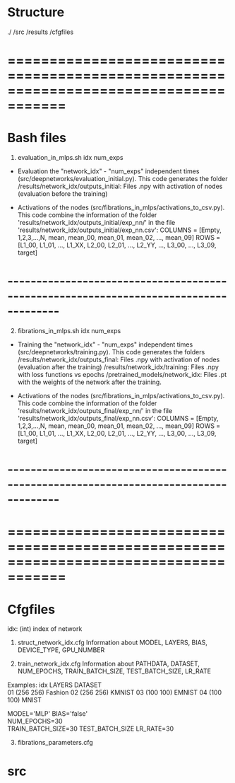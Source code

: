 # Structure

./
	/src
	/results
	/cfgfiles

# =====================================================================================

# Bash files
1) evaluation_in_mlps.sh idx num_exps

* Evaluation the "network_idx" - "num_exps" independent times (src/deepnetworks/evaluation_initial.py). This code generates the folder
	/results/network_idx/outputs_initial: 	Files .npy with activation of nodes (evaluation before the training) 

* Activations of the nodes (src/fibrations_in_mlps/activations_to_csv.py). 
This code combine the information of the folder 'results/network_idx/outputs_initial/exp_nn/' in the file 'results/network_idx/outputs_initial/exp_nn.csv':
	COLUMNS = [Empty, 1,2,3,...,N, mean, mean_00, mean_01, mean_02, ..., mean_09]
	ROWS = [L1_00, L1_01, ..., L1_XX, L2_00, L2_01, ..., L2_YY, ..., L3_00, ..., L3_09, target]

# -------------------------------------------------------------------------------------

2) fibrations_in_mlps.sh idx num_exps

* Training the "network_idx" - "num_exps" independent times (src/deepnetworks/training.py). This code generates the folders
	/results/network_idx/outputs_final: 	Files .npy with activation of nodes (evaluation after the training) 
	/results/network_idx/training: 	Files .npy with loss functions vs epochs
	/pretrained_models/network_idx: Files .pt with the weights of the network after the training.

* Activations of the nodes (src/fibrations_in_mlps/activations_to_csv.py). 
This code combine the information of the folder 'results/network_idx/outputs_final/exp_nn/' in the file 'results/network_idx/outputs_final/exp_nn.csv':
	COLUMNS = [Empty, 1,2,3,...,N, mean, mean_00, mean_01, mean_02, ..., mean_09]
	ROWS = [L1_00, L1_01, ..., L1_XX, L2_00, L2_01, ..., L2_YY, ..., L3_00, ..., L3_09, target]

# -------------------------------------------------------------------------------------


# =====================================================================================
# Cfgfiles
idx: (int) index of network

1) struct_network_idx.cfg
	Information about MODEL, LAYERS, BIAS, DEVICE_TYPE, GPU_NUMBER

2) train_network_idx.cfg
	Information about PATHDATA, DATASET, NUM_EPOCHS, TRAIN_BATCH_SIZE, TEST_BATCH_SIZE, LR_RATE

Examples:
idx 	LAYERS		DATASET		
01		(256 256)	Fashion
02		(256 256)	KMNIST
03		(100 100)	EMNIST
04		(100 100)	MNIST

MODEL='MLP'	
BIAS='false'	
NUM_EPOCHS=30	
TRAIN_BATCH_SIZE=30	
TEST_BATCH_SIZE	LR_RATE=30

3) fibrations_parameters.cfg

# src


